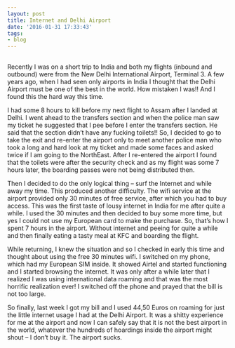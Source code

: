 ```yaml
---
layout: post
title: Internet and Delhi Airport
date: '2016-01-31 17:33:43'
tags:
- blog
---
```




## 

<div class="body-text">Recently I was on a short trip to India and both my flights (inbound and outbound) were from the New Delhi International Airport, Terminal 3. A few years ago, when I had seen only airports in India I thought that the Delhi Airport must be one of the best in the world. How mistaken I was!! And I found this the hard way this time.

I had some 8 hours to kill before my next flight to Assam after I landed at Delhi. I went ahead to the transfers section and when the police man saw my ticket he suggested that I pee before I enter the transfers section. He said that the section didn’t have any fucking toilets!! So, I decided to go to take the exit and re-enter the airport only to meet another police man who took a long and hard look at my ticket and made some faces and asked twice if I am going to the NorthEast. After I re-entered the airport I found that the toilets were after the security check and as my flight was some 7 hours later, the boarding passes were not being distributed then.

Then I decided to do the only logical thing – surf the Internet and while away my time. This produced another difficulty. The wifi service at the airport provided only 30 minutes of free service, after which you had to buy access. This was the first taste of lousy internet in India for me after quite a while. I used the 30 minutes and then decided to buy some more time, but yes I could not use my European card to make the purchase. So, that’s how I spent 7 hours in the airport. Without internet and peeing for quite a while and then finally eating a tasty meal at KFC and boarding the flight.

While returning, I knew the situation and so I checked in early this time and thought about using the free 30 minutes wifi. I switched on my phone, which had my European SIM inside. It showed Airtel and started functioning and I started browsing the internet. It was only after a while later that I realized I was using international data roaming and that was the most horrific realization ever! I switched off the phone and prayed that the bill is not too large.

So finally, last week I got my bill and I used 44,50 Euros on roaming for just the little internet usage I had at the Delhi Airport. It was a shitty experience for me at the airport and now I can safely say that it is not the best airport in the world, whatever the hundreds of hoardings inside the airport might shout – I don’t buy it. The airport sucks.

</div>

